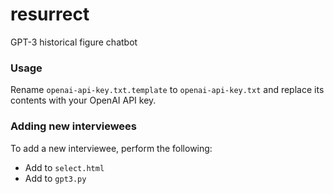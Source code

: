 # resurrect
GPT-3 historical figure chatbot

### Usage
Rename `openai-api-key.txt.template` to `openai-api-key.txt` and replace its contents with your OpenAI API key.

### Adding new interviewees
To add a new interviewee, perform the following:
- Add to `select.html`
- Add to `gpt3.py`